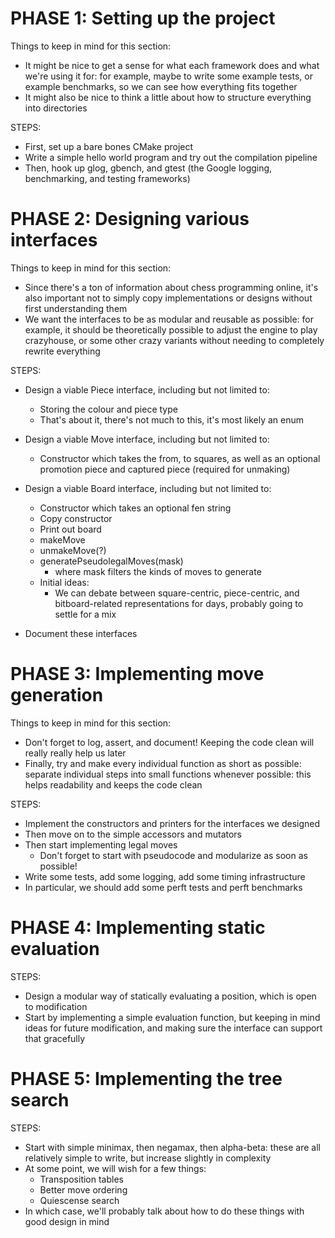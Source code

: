 PHASE 1: Setting up the project
================================================================================
Things to keep in mind for this section:
* It might be nice to get a sense for what each framework does and what we're
    using it for: for example, maybe to write some example tests, or example
    benchmarks, so we can see how everything fits together
* It might also be nice to think a little about how to structure everything
    into directories

STEPS:
* First, set up a bare bones CMake project
* Write a simple hello world program and try out the compilation pipeline
* Then, hook up glog, gbench, and gtest (the Google logging, benchmarking,
    and testing frameworks)

PHASE 2: Designing various interfaces
================================================================================
Things to keep in mind for this section:
* Since there's a ton of information about chess programming online, it's also
    important not to simply copy implementations or designs without first
    understanding them
* We want the interfaces to be as modular and reusable as possible: for example,
    it should be theoretically possible to adjust the engine to play crazyhouse,
    or some other crazy variants without needing to completely rewrite
    everything

STEPS:
* Design a viable Piece interface, including but not limited to:
  * Storing the colour and piece type
  * That's about it, there's not much to this, it's most likely an enum

* Design a viable Move interface, including but not limited to:
  * Constructor which takes the from, to squares, as well as an optional
      promotion piece and captured piece (required for unmaking)

* Design a viable Board interface, including but not limited to:
  * Constructor which takes an optional fen string
  * Copy constructor
  * Print out board
  * makeMove
  - unmakeMove(?)
  * generatePseudolegalMoves(mask)
    - where mask filters the kinds of moves to generate
  - Initial ideas:
    - We can debate between square-centric, piece-centric, and bitboard-related
        representations for days, probably going to settle for a mix

- Document these interfaces

PHASE 3: Implementing move generation
================================================================================
Things to keep in mind for this section:
- Don't forget to log, assert, and document! Keeping the code clean will really
    really help us later
- Finally, try and make every individual function as short as possible: separate
    individual steps into small functions whenever possible: this helps
    readability and keeps the code clean

STEPS:
- Implement the constructors and printers for the interfaces we designed
- Then move on to the simple accessors and mutators
- Then start implementing legal moves
  - Don't forget to start with pseudocode and modularize as soon as possible!
- Write some tests, add some logging, add some timing infrastructure
- In particular, we should add some perft tests and perft benchmarks

PHASE 4: Implementing static evaluation
================================================================================
STEPS:
- Design a modular way of statically evaluating a position, which is open to
    modification
- Start by implementing a simple evaluation function, but keeping in mind ideas
    for future modification, and making sure the interface can support that
    gracefully

PHASE 5: Implementing the tree search
================================================================================
STEPS:
- Start with simple minimax, then negamax, then alpha-beta: these are all
    relatively simple to write, but increase slightly in complexity
- At some point, we will wish for a few things:
  - Transposition tables
  - Better move ordering
  - Quiescense search
- In which case, we'll probably talk about how to do these things with good
    design in mind
